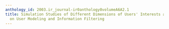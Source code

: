 ```yaml
---
anthology_id: 2003.ir_journal-ir0anthology0volumeA6A2.1
title: Simulation Studies of Different Dimensions of Users' Interests and their Impact
  on User Modeling and Information Filtering
---
```

